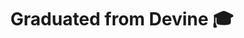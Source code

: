 ---
year: 2020
title: Graduated from Devine 🎓
detail: Successfully finished my Bachelor's degree in Digital design & development at Howest.
---